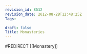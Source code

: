 ```yaml
---
revision_id: 8512
revision_date: 2012-08-28T12:48:25Z
Tags:

draft: false
Title: Monasteries
---
```

#REDIRECT [[Monastery]]